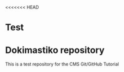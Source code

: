 <<<<<<< HEAD
# Test

Dokimastiko repository
=======
This is a test repository for the CMS Git/GitHub Tutorial

